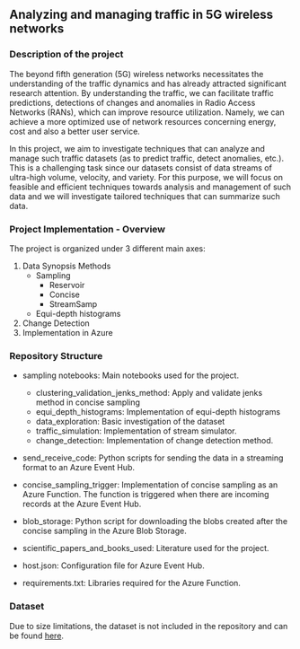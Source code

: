 ## Analyzing and managing traffic in 5G wireless networks

### Description of the project

The beyond fifth generation (5G) wireless networks necessitates the understanding of the traffic dynamics and has already attracted significant research attention. By understanding the traffic, we can facilitate traffic predictions, detections of changes and anomalies in Radio Access Networks (RANs), which can improve resource utilization. Namely, we can achieve a more optimized use of network resources concerning energy, cost and also a better user service.

In this project, we aim to investigate techniques that can analyze and manage such traffic datasets (as to predict traffic, detect anomalies, etc.). This is a challenging task since our datasets consist of data streams of ultra-high volume, velocity, and variety. For this purpose, we will focus on feasible and efficient techniques towards analysis and management of such data and we will investigate tailored techniques that can summarize such data.

### Project Implementation - Overview
The project is organized under 3 different main axes:
1. Data Synopsis Methods
	* Sampling
		* Reservoir
		* Concise
		* StreamSamp
	* Equi-depth histograms
2. Change Detection
3. Implementation in Azure

### Repository Structure
* sampling notebooks: Main notebooks used for the project.
	* clustering_validation_jenks_method: Apply and validate jenks method in concise sampling
	* equi_depth_histograms: Implementation of equi-depth histograms
	* data_exploration: Basic investigation of the dataset 
	* traffic_simulation: Implementation of stream simulator.
	* change_detection: Implementation of change detection method.

* send_receive_code: Python scripts for sending the data in a streaming format to an Azure Event Hub.
* concise_sampling_trigger: Implementation of concise sampling as an Azure Function. The function is triggered when there are incoming records at the Azure Event Hub.
* blob_storage: Python script for downloading the blobs created after the concise sampling in the Azure Blob Storage.
* scientific_papers_and_books_used: Literature used for the project.
* host.json: Configuration file for Azure Event Hub.
* requirements.txt: Libraries required for the Azure Function.

### Dataset
Due to size limitations, the dataset is not included in the repository and can be found [here](https://drive.google.com/file/d/1DIRWTjKaOgFzOdl33rxezloYSQQAel10/view?usp=share_link).